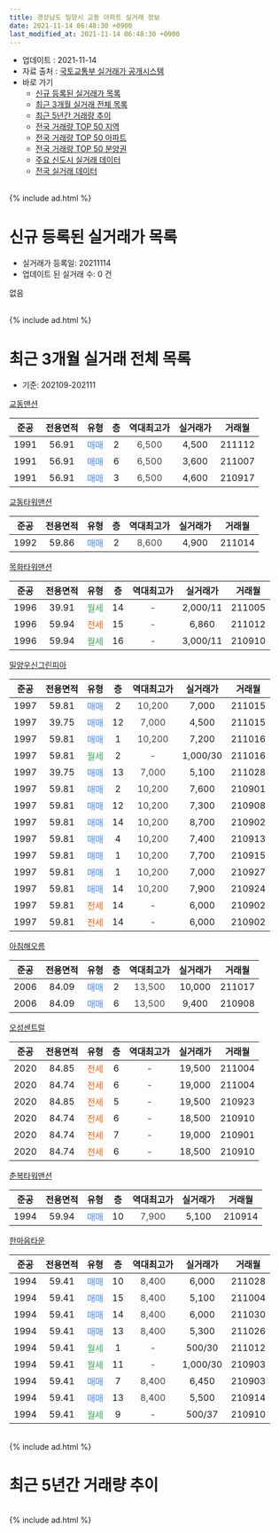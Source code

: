 ```yaml
---
title: 경상남도 밀양시 교동 아파트 실거래 정보
date: 2021-11-14 06:48:30 +0900
last_modified_at: 2021-11-14 06:48:30 +0900
---
```


* 업데이트 : 2021-11-14
* 자료 출처 : [국토교통부 실거래가 공개시스템](http://rt.molit.go.kr)
* 바로 가기
    * [신규 등록된 실거래가 목록](#신규-등록된-실거래가-목록)
    * [최근 3개월 실거래 전체 목록](#최근-3개월-실거래-전체-목록)
    * [최근 5년간 거래량 추이](#최근-5년간-거래량-추이)
    * [전국 거래량 TOP 50 지역](https://inasie.github.io/apt-trade-info/최근-3개월-전국에서-가장-거래가-많이-발생한-지역)
    * [전국 거래량 TOP 50 아파트](https://inasie.github.io/apt-trade-info/최근-3개월-전국에서-가장-거래가-많이-발생한-아파트)
    * [전국 거래량 TOP 50 분양권](https://inasie.github.io/apt-trade-info/최근-3개월-전국에서-가장-거래가-많이-발생한-분양권)
    * [주요 신도시 실거래 데이터](https://inasie.github.io/apt-trade-info/주요-신도시)
    * [전국 실거래 데이터](https://inasie.github.io/apt-trade-info/전국)
<br>
{% include ad.html %}
<br>

# 신규 등록된 실거래가 목록
* 실거래가 등록일: 20211114
* 업데이트 된 실거래 수: 0 건

없음

<br>
{% include ad.html %}
<br>

# 최근 3개월 실거래 전체 목록
* 기준: 202109-202111


[교동맨션](https://search.naver.com/search.naver?query=%EA%B2%BD%EC%83%81%EB%82%A8%EB%8F%84+%EB%B0%80%EC%96%91%EC%8B%9C+%EA%B5%90%EB%8F%99+%EA%B5%90%EB%8F%99%EB%A7%A8%EC%85%98)

|준공|전용면적|유형|층|역대최고가|실거래가|거래월|
|:---:|:---:|:---:|:---:|:---:|:---:|:---:|
|1991|56.91|<span style="color:#4285f3">매매</span>|2|<span style="color:#444444">6,500</span>|4,500|211112|
|1991|56.91|<span style="color:#4285f3">매매</span>|6|<span style="color:#444444">6,500</span>|3,600|211007|
|1991|56.91|<span style="color:#4285f3">매매</span>|3|<span style="color:#444444">6,500</span>|4,600|210917|

[교동타워맨션](https://search.naver.com/search.naver?query=%EA%B2%BD%EC%83%81%EB%82%A8%EB%8F%84+%EB%B0%80%EC%96%91%EC%8B%9C+%EA%B5%90%EB%8F%99+%EA%B5%90%EB%8F%99%ED%83%80%EC%9B%8C%EB%A7%A8%EC%85%98)

|준공|전용면적|유형|층|역대최고가|실거래가|거래월|
|:---:|:---:|:---:|:---:|:---:|:---:|:---:|
|1992|59.86|<span style="color:#4285f3">매매</span>|2|<span style="color:#444444">8,600</span>|4,900|211014|

[목화타워맨션](https://search.naver.com/search.naver?query=%EA%B2%BD%EC%83%81%EB%82%A8%EB%8F%84+%EB%B0%80%EC%96%91%EC%8B%9C+%EA%B5%90%EB%8F%99+%EB%AA%A9%ED%99%94%ED%83%80%EC%9B%8C%EB%A7%A8%EC%85%98)

|준공|전용면적|유형|층|역대최고가|실거래가|거래월|
|:---:|:---:|:---:|:---:|:---:|:---:|:---:|
|1996|39.91|<span style="color:#34a853">월세</span>|14|<span style="color:#444444">-</span>|2,000/11|211005|
|1996|59.94|<span style="color:#ff5a00">전세</span>|15|<span style="color:#444444">-</span>|6,860|211012|
|1996|59.94|<span style="color:#34a853">월세</span>|16|<span style="color:#444444">-</span>|3,000/11|210910|

[밀양우신그린피아](https://search.naver.com/search.naver?query=%EA%B2%BD%EC%83%81%EB%82%A8%EB%8F%84+%EB%B0%80%EC%96%91%EC%8B%9C+%EA%B5%90%EB%8F%99+%EB%B0%80%EC%96%91%EC%9A%B0%EC%8B%A0%EA%B7%B8%EB%A6%B0%ED%94%BC%EC%95%84)

|준공|전용면적|유형|층|역대최고가|실거래가|거래월|
|:---:|:---:|:---:|:---:|:---:|:---:|:---:|
|1997|59.81|<span style="color:#4285f3">매매</span>|2|<span style="color:#444444">10,200</span>|7,000|211015|
|1997|39.75|<span style="color:#4285f3">매매</span>|12|<span style="color:#444444">7,000</span>|4,500|211015|
|1997|59.81|<span style="color:#4285f3">매매</span>|1|<span style="color:#444444">10,200</span>|7,200|211016|
|1997|59.81|<span style="color:#34a853">월세</span>|2|<span style="color:#444444">-</span>|1,000/30|211016|
|1997|39.75|<span style="color:#4285f3">매매</span>|13|<span style="color:#444444">7,000</span>|5,100|211028|
|1997|59.81|<span style="color:#4285f3">매매</span>|2|<span style="color:#444444">10,200</span>|7,600|210901|
|1997|59.81|<span style="color:#4285f3">매매</span>|12|<span style="color:#444444">10,200</span>|7,300|210908|
|1997|59.81|<span style="color:#4285f3">매매</span>|14|<span style="color:#444444">10,200</span>|8,700|210902|
|1997|59.81|<span style="color:#4285f3">매매</span>|4|<span style="color:#444444">10,200</span>|7,400|210913|
|1997|59.81|<span style="color:#4285f3">매매</span>|1|<span style="color:#444444">10,200</span>|7,700|210915|
|1997|59.81|<span style="color:#4285f3">매매</span>|1|<span style="color:#444444">10,200</span>|7,000|210927|
|1997|59.81|<span style="color:#4285f3">매매</span>|14|<span style="color:#444444">10,200</span>|7,900|210924|
|1997|59.81|<span style="color:#ff5a00">전세</span>|14|<span style="color:#444444">-</span>|6,000|210902|
|1997|59.81|<span style="color:#ff5a00">전세</span>|14|<span style="color:#444444">-</span>|6,000|210902|

[아침해오름](https://search.naver.com/search.naver?query=%EA%B2%BD%EC%83%81%EB%82%A8%EB%8F%84+%EB%B0%80%EC%96%91%EC%8B%9C+%EA%B5%90%EB%8F%99+%EC%95%84%EC%B9%A8%ED%95%B4%EC%98%A4%EB%A6%84)

|준공|전용면적|유형|층|역대최고가|실거래가|거래월|
|:---:|:---:|:---:|:---:|:---:|:---:|:---:|
|2006|84.09|<span style="color:#4285f3">매매</span>|2|<span style="color:#444444">13,500</span>|10,000|211017|
|2006|84.09|<span style="color:#4285f3">매매</span>|6|<span style="color:#444444">13,500</span>|9,400|210908|

[오성센트럴](https://search.naver.com/search.naver?query=%EA%B2%BD%EC%83%81%EB%82%A8%EB%8F%84+%EB%B0%80%EC%96%91%EC%8B%9C+%EA%B5%90%EB%8F%99+%EC%98%A4%EC%84%B1%EC%84%BC%ED%8A%B8%EB%9F%B4)

|준공|전용면적|유형|층|역대최고가|실거래가|거래월|
|:---:|:---:|:---:|:---:|:---:|:---:|:---:|
|2020|84.85|<span style="color:#ff5a00">전세</span>|6|<span style="color:#444444">-</span>|19,500|211004|
|2020|84.74|<span style="color:#ff5a00">전세</span>|6|<span style="color:#444444">-</span>|19,000|211004|
|2020|84.85|<span style="color:#ff5a00">전세</span>|5|<span style="color:#444444">-</span>|19,500|210923|
|2020|84.74|<span style="color:#ff5a00">전세</span>|6|<span style="color:#444444">-</span>|18,500|210910|
|2020|84.74|<span style="color:#ff5a00">전세</span>|7|<span style="color:#444444">-</span>|19,000|210901|
|2020|84.74|<span style="color:#ff5a00">전세</span>|6|<span style="color:#444444">-</span>|18,500|210910|

[춘복타워맨션](https://search.naver.com/search.naver?query=%EA%B2%BD%EC%83%81%EB%82%A8%EB%8F%84+%EB%B0%80%EC%96%91%EC%8B%9C+%EA%B5%90%EB%8F%99+%EC%B6%98%EB%B3%B5%ED%83%80%EC%9B%8C%EB%A7%A8%EC%85%98)

|준공|전용면적|유형|층|역대최고가|실거래가|거래월|
|:---:|:---:|:---:|:---:|:---:|:---:|:---:|
|1994|59.94|<span style="color:#4285f3">매매</span>|10|<span style="color:#444444">7,900</span>|5,100|210914|

[한마음타운](https://search.naver.com/search.naver?query=%EA%B2%BD%EC%83%81%EB%82%A8%EB%8F%84+%EB%B0%80%EC%96%91%EC%8B%9C+%EA%B5%90%EB%8F%99+%ED%95%9C%EB%A7%88%EC%9D%8C%ED%83%80%EC%9A%B4)

|준공|전용면적|유형|층|역대최고가|실거래가|거래월|
|:---:|:---:|:---:|:---:|:---:|:---:|:---:|
|1994|59.41|<span style="color:#4285f3">매매</span>|10|<span style="color:#444444">8,400</span>|6,000|211028|
|1994|59.41|<span style="color:#4285f3">매매</span>|15|<span style="color:#444444">8,400</span>|5,100|211004|
|1994|59.41|<span style="color:#4285f3">매매</span>|14|<span style="color:#444444">8,400</span>|6,000|211030|
|1994|59.41|<span style="color:#4285f3">매매</span>|13|<span style="color:#444444">8,400</span>|5,300|211026|
|1994|59.41|<span style="color:#34a853">월세</span>|1|<span style="color:#444444">-</span>|500/30|211012|
|1994|59.41|<span style="color:#34a853">월세</span>|11|<span style="color:#444444">-</span>|1,000/30|210903|
|1994|59.41|<span style="color:#4285f3">매매</span>|7|<span style="color:#444444">8,400</span>|6,450|210903|
|1994|59.41|<span style="color:#4285f3">매매</span>|13|<span style="color:#444444">8,400</span>|5,500|210914|
|1994|59.41|<span style="color:#34a853">월세</span>|9|<span style="color:#444444">-</span>|500/37|210910|


<br>
{% include ad.html %}
<br>

# 최근 5년간 거래량 추이


<div style="width:100%;">
    <canvas id="deal_progress" height="200"></canvas>
</div>

<script>
new Chart(document.getElementById("deal_progress"), {
    type: 'line',
    data: {
        labels: ['201611','201612','201701','201702','201703','201704','201705','201706','201707','201708','201709','201710','201711','201712','201801','201802','201803','201804','201805','201806','201807','201808','201809','201810','201811','201812','201901','201902','201903','201904','201905','201906','201907','201908','201909','201910','201911','201912','202001','202002','202003','202004','202005','202006','202007','202008','202009','202010','202011','202012','202101','202102','202103','202104','202105','202106','202107','202108','202109','202110','202111'],
        datasets: [{
            label: '매매',
            pointRadius: 1,
            data: [5, 6, 9, 11, 9, 6, 13, 10, 7, 8, 6, 7, 3, 4, 10, 5, 12, 9, 6, 2, 8, 5, 5, 4, 10, 5, 8, 2, 9, 6, 4, 1, 3, 3, 6, 6, 5, 8, 8, 9, 6, 4, 4, 5, 11, 13, 8, 7, 8, 16, 13, 8, 13, 16, 12, 9, 14, 10, 12, 11, 1],
            borderColor: "rgba(255, 201, 14, 1)",
            backgroundColor: "rgba(255, 201, 14, 0.5)",
            fill: false,
            lineTension: 0
        },{
            label: '전월세',
            pointRadius: 1,
            data: [4, 2, 5, 4, 6, 5, 1, 0, 2, 7, 2, 2, 2, 1, 2, 6, 4, 5, 5, 1, 2, 0, 2, 5, 6, 5, 6, 2, 5, 8, 8, 4, 5, 6, 1, 3, 4, 2, 9, 8, 6, 2, 1, 3, 1, 9, 2, 3, 5, 34, 16, 6, 8, 14, 11, 7, 3, 2, 9, 6, 0],
            borderColor: "rgba(0, 141, 185, 1)",
            backgroundColor: "rgba(0, 141, 185, 0.5)",
            fill: false,
            lineTension: 0
        }
        ]
    },
    options: {
        responsive: true,
        title: {
            display: false
        },
        tooltips: {
            mode: 'index',
            intersect: false
        },
        hover: {
            mode: 'nearest',
            intersect: true
        },
        scales: {
            xAxes: [{
                display: true,
                scaleLabel: {
                    display: true,
                    labelString: '년/월'
                }
            }],
            yAxes: [{
                display: true,
                ticks: {
                    suggestedMin: 0,
                },
                scaleLabel: {
                    display: true,
                    labelString: '실거래 수'
                }
            }]
        }
    }
});

</script>


<br>
{% include ad.html %}
<br>

